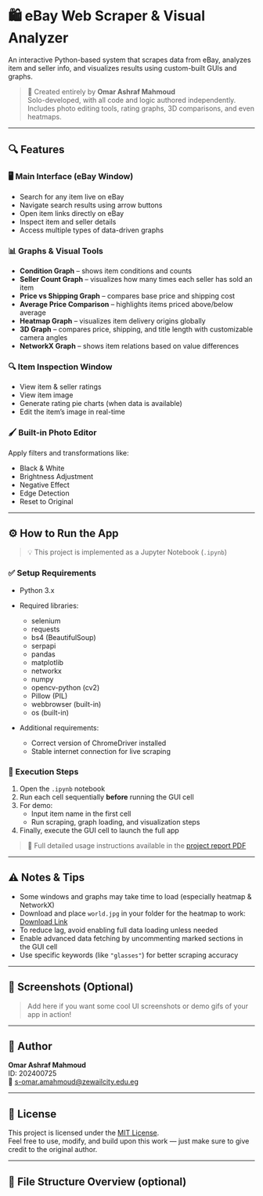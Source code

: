 # 🛍️ eBay Web Scraper & Visual Analyzer

An interactive Python-based system that scrapes data from eBay, analyzes item and seller info, and visualizes results using custom-built GUIs and graphs.

> 📌 Created entirely by **Omar Ashraf Mahmoud**  
> Solo-developed, with all code and logic authored independently.  
> Includes photo editing tools, rating graphs, 3D comparisons, and even heatmaps.

---

## 🔍 Features

### 🖥️ Main Interface (eBay Window)
- Search for any item live on eBay
- Navigate search results using arrow buttons
- Open item links directly on eBay
- Inspect item and seller details
- Access multiple types of data-driven graphs

### 📊 Graphs & Visual Tools
- **Condition Graph** – shows item conditions and counts
- **Seller Count Graph** – visualizes how many times each seller has sold an item
- **Price vs Shipping Graph** – compares base price and shipping cost
- **Average Price Comparison** – highlights items priced above/below average
- **Heatmap Graph** – visualizes item delivery origins globally
- **3D Graph** – compares price, shipping, and title length with customizable camera angles
- **NetworkX Graph** – shows item relations based on value differences

### 🔍 Item Inspection Window
- View item & seller ratings
- View item image
- Generate rating pie charts (when data is available)
- Edit the item’s image in real-time

### 🖌️ Built-in Photo Editor
Apply filters and transformations like:
- Black & White
- Brightness Adjustment
- Negative Effect
- Edge Detection
- Reset to Original

---

## ⚙️ How to Run the App

> 💡 This project is implemented as a Jupyter Notebook (`.ipynb`)

### ✅ Setup Requirements
- Python 3.x
- Required libraries:
  - selenium
  - requests
  - bs4 (BeautifulSoup)
  - serpapi
  - pandas
  - matplotlib
  - networkx
  - numpy
  - opencv-python (cv2)
  - Pillow (PIL)
  - webbrowser (built-in)
  - os (built-in)

- Additional requirements:
  - Correct version of ChromeDriver installed
  - Stable internet connection for live scraping


### 🧪 Execution Steps
1. Open the `.ipynb` notebook
2. Run each cell sequentially **before** running the GUI cell
3. For demo:
   - Input item name in the first cell
   - Run scraping, graph loading, and visualization steps
4. Finally, execute the GUI cell to launch the full app

> 📄 Full detailed usage instructions available in the [project report PDF](./eBay_Report.pdf)

---

## ⚠️ Notes & Tips

- Some windows and graphs may take time to load (especially heatmap & NetworkX)
- Download and place `world.jpg` in your folder for the heatmap to work:  
  [Download Link](https://media.istockphoto.com/id/936410448/vector/black-outlined-world-map.jpg)
- To reduce lag, avoid enabling full data loading unless needed
- Enable advanced data fetching by uncommenting marked sections in the GUI cell
- Use specific keywords (like `"glasses"`) for better scraping accuracy

---

## 📸 Screenshots (Optional)
> Add here if you want some cool UI screenshots or demo gifs of your app in action!

---

## 👤 Author

**Omar Ashraf Mahmoud**  
ID: 202400725  
📧 s-omar.amahmoud@zewailcity.edu.eg

---

## 📄 License

This project is licensed under the [MIT License](./LICENSE).  
Feel free to use, modify, and build upon this work — just make sure to give credit to the original author.

---

## 📁 File Structure Overview (optional)

